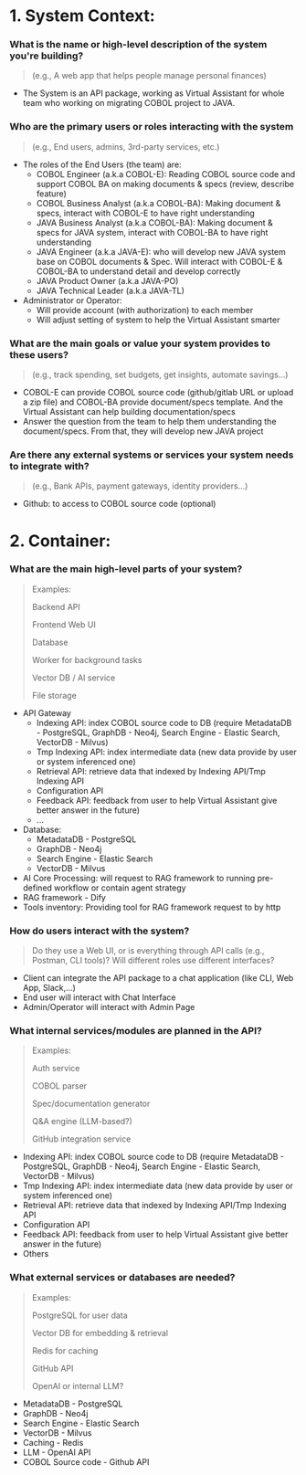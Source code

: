 # 1. System Context:

### What is the name or high-level description of the system you're building?
> (e.g., A web app that helps people manage personal finances)

- The System is an API package, working as Virtual Assistant for whole team who working on migrating COBOL project to JAVA.
   
### Who are the primary users or roles interacting with the system
> (e.g., End users, admins, 3rd-party services, etc.)

- The roles of the End Users (the team) are:
  - COBOL Engineer (a.k.a COBOL-E): Reading COBOL source code and support COBOL BA on making documents & specs (review, describe feature)
  - COBOL Business Analyst (a.k.a COBOL-BA): Making document & specs, interact with COBOL-E to have right understanding
  - JAVA Business Analyst (a.k.a COBOL-BA): Making document & specs for JAVA system, interact with COBOL-BA to have right understanding
  - JAVA Engineer (a.k.a JAVA-E): who will develop new JAVA system base on COBOL documents & Spec. Will interact with COBOL-E & COBOL-BA to understand detail and develop correctly
  - JAVA Product Owner (a.k.a JAVA-PO)
  - JAVA Technical Leader (a.k.a JAVA-TL)
- Administrator or Operator:
  - Will provide account (with authorization) to each member
  - Will adjust setting of system to help the Virtual Assistant smarter
 
### What are the main goals or value your system provides to these users?
> (e.g., track spending, set budgets, get insights, automate savings…)

- COBOL-E can provide COBOL source code (github/gitlab URL or upload a zip file) and COBOL-BA provide document/specs template. And the Virtual Assistant can help building documentation/specs
- Answer the question from the team to help them understanding the document/specs. From that, they will develop new JAVA project

### Are there any external systems or services your system needs to integrate with?
> (e.g., Bank APIs, payment gateways, identity providers…)

- Github: to access to COBOL source code (optional)

# 2. Container:
### What are the main high-level parts of your system?

> Examples:
> 
> Backend API
> 
> Frontend Web UI
> 
> Database
> 
> Worker for background tasks
> 
> Vector DB / AI service
> 
> File storage

- API Gateway
   - Indexing API: index COBOL source code to DB (require MetadataDB - PostgreSQL, GraphDB - Neo4j, Search Engine - Elastic Search, VectorDB - Milvus)
   - Tmp Indexing API: index intermediate data (new data provide by user or system inferenced one)
   - Retrieval API: retrieve data that indexed by Indexing API/Tmp Indexing API
   - Configuration API
   - Feedback API: feedback from user to help Virtual Assistant give better answer in the future)
   - ...
- Database:
   - MetadataDB - PostgreSQL
   - GraphDB - Neo4j
   - Search Engine - Elastic Search
   - VectorDB - Milvus
- AI Core Processing: will request to RAG framework to running pre-defined workflow or contain agent strategy
- RAG framework - Dify
- Tools inventory: Providing tool for RAG framework request to by http

### How do users interact with the system?

> Do they use a Web UI, or is everything through API calls (e.g., Postman, CLI tools)?
> Will different roles use different interfaces?

- Client can integrate the API package to a chat application (like CLI, Web App, Slack,...)
- End user will interact with Chat Interface
- Admin/Operator will interact with Admin Page

### What internal services/modules are planned in the API?

> Examples:
> 
> Auth service
> 
> COBOL parser
> 
> Spec/documentation generator
> 
> Q&A engine (LLM-based?)
> 
> GitHub integration service

- Indexing API: index COBOL source code to DB (require MetadataDB - PostgreSQL, GraphDB - Neo4j, Search Engine - Elastic Search, VectorDB - Milvus)
- Tmp Indexing API: index intermediate data (new data provide by user or system inferenced one)
- Retrieval API: retrieve data that indexed by Indexing API/Tmp Indexing API
- Configuration API
- Feedback API: feedback from user to help Virtual Assistant give better answer in the future)
- Others

### What external services or databases are needed?

> Examples:
>
> PostgreSQL for user data
> 
> Vector DB for embedding & retrieval
>
> Redis for caching
> 
> GitHub API
> 
> OpenAI or internal LLM?

- MetadataDB - PostgreSQL
- GraphDB - Neo4j
- Search Engine - Elastic Search
- VectorDB - Milvus
- Caching - Redis
- LLM - OpenAI API
- COBOL Source code - Github API
